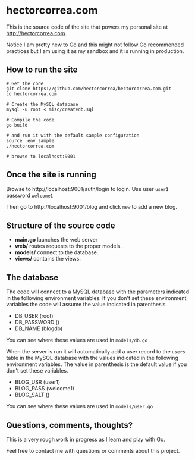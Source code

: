 hectorcorrea.com
================
This is the source code of the site that powers my personal site at http://hectorcorrea.com.

Notice I am pretty new to Go and this might not follow Go recommended
practices but I am using it as my sandbox and it is running in production.

How to run the site
------------

```
# Get the code
git clone https://github.com/hectorcorrea/hectorcorrea.com.git
cd hectorcorrea.com

# Create the MySQL database
mysql -u root < misc/createdb.sql

# Compile the code
go build  

# and run it with the default sample configuration
source .env_sample
./hectorcorrea.com

# browse to localhost:9001
```

Once the site is running
--------
Browse to http://localhost:9001/auth/login to login. Use user `user1` password
`welcome1`

Then go to http://localhost:9001/blog and click `new` to add a new blog.



Structure of the source code
----------------------------
* **main.go** launches the web server
* **web/** routes requests to the proper models.
* **models/** connect to the database.
* **views/** contains the views.


The database
--------------
The code will connect to a MySQL database with the parameters indicated in the
following environment variables. If you don't set these environment variables
the code will assume the value indicated in parenthesis.

* DB_USER (root)
* DB_PASSWORD ()
* DB_NAME (blogdb)

You can see where these values are used in `models/db.go`

When the server is run it will automatically add a user record to the
`users` table in the MySQL database with the values indicated in the
following environment variables. The value in parenthesis is the default
value if you don't set these variables.

* BLOG_USR (user1)
* BLOG_PASS (welcome1)
* BLOG_SALT ()

You can see where these values are used in `models/user.go`


Questions, comments, thoughts?
------------------------------
This is a very rough work in progress as I learn and play with Go.

Feel free to contact me with questions or comments about this project.
